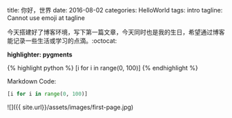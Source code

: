 title: 你好，世界
date: 2016-08-02
categories: HelloWorld
tags: intro
tagline: Cannot use emoji at tagline

今天搭建好了博客环境，写下第一篇文章，今天同时也是我的生日，希望通过博客能记录一些生活或学习的点滴。:octocat:

**highlighter: pygments**


{% highlight python %}
[i for i in range(0, 100)]
{% endhighlight %}

Markdown Code:

```python
[i for i in range(0, 100)]
```

![]({{ site.url}}/assets/images/first-page.jpg)
